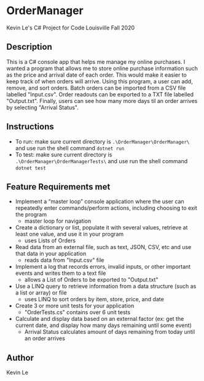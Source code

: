 # OrderManager
Kevin Le's C# Project for Code Louisville Fall 2020

## Description
This is a C# console app that helps me manage my online purchases. I wanted a program that allows me to store online purchase information such as the price and arrival date of each order. This would make it easier to keep track of when orders will arrive. Using this program, a user can add, remove, and sort orders. Batch orders can be imported from a CSV file labelled "Input.csv". Order readouts can be exported to a TXT file labelled "Output.txt". Finally, users can see how many more days til an order arrives by selecting "Arrival Status".

## Instructions
- To run: make sure current directory is `.\OrderManager\OrderManager\` and use run the shell command `dotnet run`
- To test: make sure current directory is `.\OrderManager\OrderManagerTests\` and use run the shell command `dotnet test`

## Feature Requirements met
- Implement a “master loop” console application where the user can repeatedly enter commands/perform actions, including choosing to exit the program
    - master loop for navigation
- Create a dictionary or list, populate it with several values, retrieve at least one value, and use it in your program
    - uses Lists of Orders
- Read data from an external file, such as text, JSON, CSV, etc and use that data in your application
    - reads data from "Input.csv" file
- Implement a log that records errors, invalid inputs, or other important events and writes them to a text file
    - allows a List of Orders to be exported to "Output.txt"
- Use a LINQ query to retrieve information from a data structure (such as a list or array) or file
    - uses LINQ to sort orders by item, store, price, and date
- Create 3 or more unit tests for your application
    - "OrderTests.cs" contains over 6 unit tests
- Calculate and display data based on an external factor (ex: get the current date, and display how many days remaining until some event)
    - Arrival Status calculates amount of days remaining from today until an order arrives
    
## Author
Kevin Le
